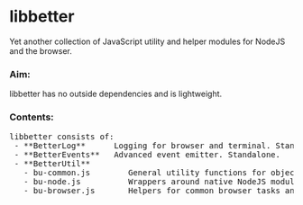 # libbetter
Yet another collection of JavaScript utility and helper modules for NodeJS and the browser. 

### Aim:
libbetter has no outside dependencies and is lightweight.

### Contents:
<pre>
libbetter consists of:
 - **BetterLog**      Logging for browser and terminal. Standalone.
 - **BetterEvents**   Advanced event emitter. Standalone.
 - **BetterUtil**
   - bu-common.js        General utility functions for objects, arrays, promises etc. Depends on BetterLog.
   - bu-node.js          Wrappers around native NodeJS modules. Extends bu-common. Depends on BetterEvents.
   - bu-browser.js       Helpers for common browser tasks and element manipulation. Extends bu-common.
</pre>

